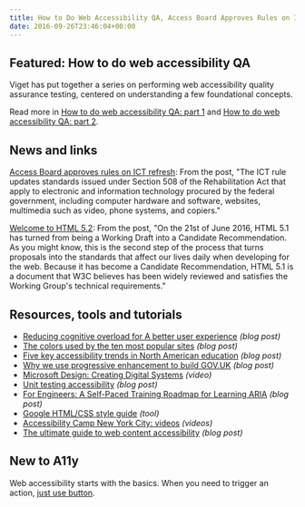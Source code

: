 ```yaml
---
title: How to Do Web Accessibility QA, Access Board Approves Rules on ICT Refresh, Why We Use Progressive Enhancement and More
date: 2016-09-26T23:46:04+00:00
---
```


## Featured: How to do web accessibility QA

Viget has put together a series on performing web accessibility quality assurance testing, centered on understanding a few foundational concepts.

Read more in [How to do web accessibility QA: part 1](https://www.viget.com/articles/how-to-do-web-accessibility-qa-part-1) and [How to do web accessibility QA: part 2](https://www.viget.com/articles/how-to-do-web-accessibility-qa-part-2).

## News and links

[Access Board approves rules on ICT refresh](https://www.access-board.gov/news/1824-access-board-approves-rules-on-ict-refresh-and-medical-diagnostic-equipment): From the post, "The ICT rule updates standards issued under Section 508 of the Rehabilitation Act that apply to electronic and information technology procured by the federal government, including computer hardware and software, websites, multimedia such as video, phone systems, and copiers."

[Welcome to HTML 5.2](http://developer.telerik.com/featured/welcome-to-html-5-2/): From the post, "On the 21st of June 2016, HTML 5.1 has turned from being a Working Draft into a Candidate Recommendation. As you might know, this is the second step of the process that turns proposals into the standards that affect our lives daily when developing for the web. Because it has become a Candidate Recommendation, HTML 5.1 is a document that W3C believes has been widely reviewed and satisfies the Working Group's technical requirements."

## Resources, tools and tutorials

* [Reducing cognitive overload for A better user experience](https://www.smashingmagazine.com/2016/09/reducing-cognitive-overload-for-a-better-user-experience/) _(blog post)_
* [The colors used by the ten most popular sites](http://paulhebertdesigns.com/web_colors/) _(blog post)_
* [Five key accessibility trends in North American education](http://blog.blackboard.com/5-key-accessibility-trends-north-american-education/) _(blog post)_
* [Why we use progressive enhancement to build GOV.UK](https://gdstechnology.blog.gov.uk/2016/09/19/why-we-use-progressive-enhancement-to-build-gov-uk/) _(blog post)_
* [Microsoft Design: Creating Digital Systems](https://www.youtube.com/watch?v=H9j1qKRaIMw) _(video)_
* [Unit testing accessibility](https://dzone.com/articles/unit-testing-accessibility) _(blog post)_
* [For Engineers: A Self-Paced Training Roadmap for Learning ARIA](https://www.linkedin.com/pulse/engineers-self-paced-training-roadmap-learning-aria-bryan-garaventa) _(blog post)_
* [Google HTML/CSS style guide](https://google.github.io/styleguide/htmlcssguide.xml) _(tool)_
* [Accessibility Camp New York City: videos](http://livestream.com/internetsociety/a11ynyc) _(videos)_
* [The ultimate guide to web content accessibility](http://blog.invisionapp.com/guide-web-content-accessibility/) _(blog post)_

## New to A11y

Web accessibility starts with the basics. When you need to trigger an action, [just use button](https://www.youtube.com/watch?v=CZGqnp06DnI).